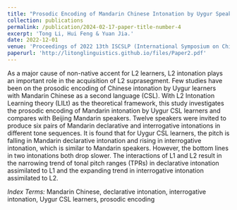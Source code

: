 ```yaml
---
title: "Prosodic Encoding of Mandarin Chinese Intonation by Uygur Speakers in Declarative and Interrogative Sentences"
collection: publications
permalink: /publication/2024-02-17-paper-title-number-4
excerpt: 'Tong Li, Hui Feng & Yuan Jia.'
date: 2022-12-01
venue: 'Proceedings of 2022 13th ISCSLP (International Symposium on Chinese Spoken Language Processing)'
paperurl: 'http://litonglinguistics.github.io/files/Paper2.pdf'
---
```


As a major cause of non-native accent for L2 learners, L2 intonation plays an important role in the acquisition of L2 suprasegment. Few studies have been on the prosodic encoding of Chinese intonation by Uygur learners with Mandarin Chinese as a second language (CSL). With L2 Intonation Learning theory (LILt) as the theoretical framework, this study investigates the prosodic encoding of Mandarin intonation by Uygur CSL learners and compares with Beijing Mandarin speakers. Twelve speakers were invited to produce six pairs of Mandarin declarative and interrogative intonations in different tone sequences. It is found that for Uygur CSL learners, the pitch is falling in Mandarin declarative intonation and rising in interrogative intonation, which is similar to Mandarin speakers. However, the bottom lines in two intonations both drop slower. The interactions of L1 and L2 result in the narrowing trend of tonal pitch ranges (TPRs) in declarative intonation assimilated to L1 and the expanding trend in interrogative intonation assimilated to L2.

*Index Terms:* Mandarin Chinese, declarative intonation, interrogative intonation, Uygur CSL learners, prosodic encoding
